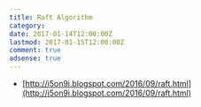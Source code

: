 ```yaml
---
title: Raft Algorithm
category:
date: 2017-01-14T12:00:00Z
lastmod: 2017-01-15T12:00:00Z
comment: true
adsense: true
---
```


* [http://i5on9i.blogspot.com/2016/09/raft.html](http://i5on9i.blogspot.com/2016/09/raft.html)
